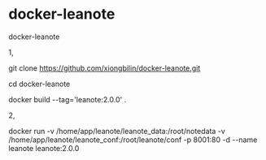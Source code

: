 # docker-leanote
docker-leanote

1,

git clone https://github.com/xiongbilin/docker-leanote.git

cd docker-leanote

docker build --tag='leanote:2.0.0' .

2,

docker run -v /home/app/leanote/leanote_data:/root/notedata -v /home/app/leanote/leanote_conf:/root/leanote/conf -p 8001:80 -d --name leanote leanote:2.0.0

